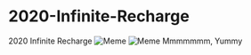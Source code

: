 # 2020-Infinite-Recharge
2020 Infinite Recharge
![Meme](https://preview.redd.it/22juqz71eaf41.jpg?width=750&auto=webp&s=234c9a804f72a51833184828df95176f27f9783c)
![Meme](https://i.imgur.com/0s0ZhFe.jpg)
Mmmmmmm, Yummy
